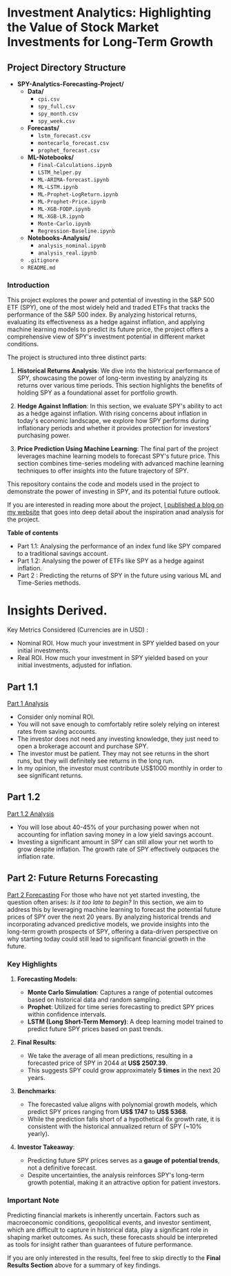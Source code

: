 # Investment Analytics: Highlighting the Value of Stock Market Investments for Long-Term Growth

## Project Directory Structure
- **SPY-Analytics-Forecasting-Project/**
  - **Data/**
    - `cpi.csv`
    - `spy_full.csv`
    - `spy_month.csv`
    - `spy_week.csv`
  - **Forecasts/**
    - `lstm_forecast.csv`
    - `montecarlo_forecast.csv`
    - `prophet_forecast.csv`
  - **ML-Notebooks/**
    - `Final-Calculations.ipynb`
    - `LSTM_helper.py`
    - `ML-ARIMA-forecast.ipynb`
    - `ML-LSTM.ipynb`
    - `ML-Prophet-LogReturn.ipynb`
    - `ML-Prophet-Price.ipynb`
    - `ML-XGB-FODP.ipynb`
    - `ML-XGB-LR.ipynb`
    - `Monte-Carlo.ipynb`
    - `Regression-Baseline.ipynb`
  - **Notebooks-Analysis/**
    - `analysis_nominal.ipynb`
    - `analysis_real.ipynb`
  - `.gitignore`
  - `README.md`

### **Introduction**

This project explores the power and potential of investing in the S&P 500 ETF (SPY), one of the most widely held and traded ETFs that tracks the performance of the S&P 500 index. By analyzing historical returns, evaluating its effectiveness as a hedge against inflation, and applying machine learning models to predict its future price, the project offers a comprehensive view of SPY's investment potential in different market conditions.

The project is structured into three distinct parts:

1. **Historical Returns Analysis**: 
   We dive into the historical performance of SPY, showcasing the power of long-term investing by analyzing its returns over various time periods. This section highlights the benefits of holding SPY as a foundational asset for portfolio growth.

2. **Hedge Against Inflation**: 
   In this section, we evaluate SPY's ability to act as a hedge against inflation. With rising concerns about inflation in today's economic landscape, we explore how SPY performs during inflationary periods and whether it provides protection for investors' purchasing power.

3. **Price Prediction Using Machine Learning**: 
   The final part of the project leverages machine learning models to forecast SPY's future price. This section combines time-series modeling with advanced machine learning techniques to offer insights into the future trajectory of SPY.

This repository contains the code and models used in the project to demonstrate the power of investing in SPY, and its potential future outlook.

If you are interested in reading more about the project, [I published a blog on my website](https://www.notion.so/chan-dinghao/Investment-Analytics-Highlighting-the-Value-of-Stock-Market-Investments-for-Long-Term-Growth-7e6f10bafb9640c9bb8706fe32cd0ba0) that goes into deep detail about the inspiration anad analysis for the project.

**Table of contents**
- Part 1.1: Analysing the performance of an index fund like SPY compared to a traditional savings account.
- Part 1.2: Analysing the power of ETFs like SPY as a hedge against inflation.
- Part 2 : Predicting the returns of SPY in the future using various ML and Time-Series methods.

# Insights Derived. 
Key Metrics Considered (Currencies are in USD) :
- Nominal ROI. How much your investment in SPY yielded based on your initial investments.
- Real ROI. How much your investment in SPY yielded based on your initial investments, adjusted for inflation.
## Part 1.1 
[Part 1 Analysis](https://chan-dinghao.notion.site/Part-1-1-Yielding-Significant-Returns-10120b01262d4acf88637f0bc6bd3c03?pvs=4)
- Consider only nominal ROI.  
- You will not save enough to comfortably retire solely relying on interest rates from saving accounts.
- The investor does not need any investing knowledge, they just need to open a brokerage account and purchase SPY.
- The investor must be patient. They may not see returns in the short runs, but they will definitely see  returns in the long run.
- In my opinion, the investor must contribute US$1000 monthly in order to see significant returns.
## Part 1.2
[Part 1.2 Analysis](https://chan-dinghao.notion.site/Part-1-2-Hedging-Against-Inflation-624736b7e8c6406aa239529ce2ed8d4c?pvs=74)
- You will lose about 40-45% of your purchasing power when not accounting for inflation saving money in a low yield savings account.
- Investing a significant amount in SPY can still allow your net worth to grow despite inflation. The growth rate of SPY effectively outpaces the inflation rate.
  
## Part 2: Future Returns Forecasting
[Part 2 Forecasting](https://chan-dinghao.notion.site/Part-2-Predicting-Future-Returns-14528ad3155f800db3b5e9f9739176a4?pvs=4)
For those who have not yet started investing, the question often arises: *Is it too late to begin?* In this section, we aim to address this by leveraging machine learning to forecast the potential future prices of SPY over the next 20 years. By analyzing historical trends and incorporating advanced predictive models, we provide insights into the long-term growth prospects of SPY, offering a data-driven perspective on why starting today could still lead to significant financial growth in the future.

### Key Highlights

1. **Forecasting Models**:
   - **Monte Carlo Simulation**: Captures a range of potential outcomes based on historical data and random sampling.
   - **Prophet**: Utilized for time series forecasting to predict SPY prices within confidence intervals.
   - **LSTM (Long Short-Term Memory)**: A deep learning model trained to predict future SPY prices based on past trends.

2. **Final Results**:
   - We take the average of all mean predictions, resulting in a forecasted price of SPY in 2044 at **US$ 2507.39**.
   - This suggests SPY could grow approximately **5 times** in the next 20 years.

3. **Benchmarks**:
   - The forecasted value aligns with polynomial growth models, which predict SPY prices ranging from **US$ 1747** to **US$ 5368**.
   - While the prediction falls short of a hypothetical 6x growth rate, it is consistent with the historical annualized return of SPY (~10% yearly).

4. **Investor Takeaway**:
   - Predicting future SPY prices serves as a **gauge of potential trends**, not a definitive forecast.
   - Despite uncertainties, the analysis reinforces SPY's long-term growth potential, making it an attractive option for patient investors.

### Important Note

Predicting financial markets is inherently uncertain. Factors such as macroeconomic conditions, geopolitical events, and investor sentiment, which are difficult to capture in historical data, play a significant role in shaping market outcomes. As such, these forecasts should be interpreted as tools for insight rather than guarantees of future performance.

If you are only interested in the results, feel free to skip directly to the **Final Results Section** above for a summary of key findings.
